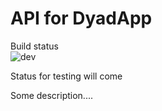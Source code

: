 # API for DyadApp 
Build status\
![dev](https://github.com/anderstofte/DyadApp.API/workflows/dev/badge.svg)

Status for testing will come

Some description....
